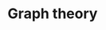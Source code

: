 ---
layout: toctree
title: Graph theory
permalink: /blog/maths/graph/
parent: /blog/maths/


enumerate_grand_children: true

---